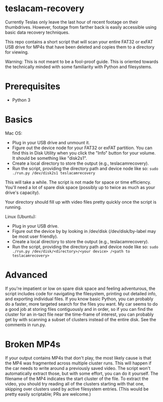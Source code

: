 # teslacam-recovery

Currently Teslas only leave the last hour of recent footage on their thumbdrives. However, footage from farther back is easily accessible using basic data recovery techniques.

This repo contains a short script that will scan your entire FAT32 or exFAT USB drive for MP4s that have been deleted and copies them to a directory for viewing.

Warning: This is not meant to be a fool-proof guide. This is oriented towards the technically minded with some familiarity with Python and filesystems.

# Prerequisites

* Python 3

# Basics

Mac OS:
* Plug in your USB drive and unmount it.
* Figure out the device node for your FAT32 or exFAT partition. You can find this in Disk Utility when you click the "Info" button for your volume. It should be something like "disk2s1".
* Create a local directory to store the output (e.g., teslacamrecovery). 
* Run the script, providing the directory path and device node like so: `sudo ./run.py /dev/disk2s1 teslacamrecovery`

This will take a while. The script is not made for space or time efficiency. You'll need a lot of spare disk space (possibly up to twice as much as your drive's capacity).

Your directory should fill up with video files pretty quickly once the script is running.

Linux (Ubuntu):
* Plug in your USB drive.
* Figure out the device by by looking in /dev/disk (/dev/disk/by-label may be most user friendly).
* Create a local directory to store the output (e.g., teslacamrecovery). 
* Run the script, providing the directory path and device node like so: `sudo ./run.py /dev/disk/<directory>/<your device> /<path to teslacamrecovery>`

# Advanced

If you're impatient or low on spare disk space and feeling adventurous, the script includes code for navigating the filesystem, printing out detailed info, and exporting individual files. If you know basic Python, you can probably do a faster, more targeted search for the files you want. My car seems to do a good job at storing files contiguously and in order, so if you can find the cluster for an in-tact file near the time-frame of interest, you can probably get by with scanning a subset of clusters instead of the entire disk. See the comments in run.py.

# Broken MP4s

If your output contains MP4s that don't play, the most likely cause is that the MP4 was fragmented across multiple cluster runs. This will happen if the car needs to write around a previously saved video. The script won't automatically extract those, but with some effort, you can do it yourself. The filename of the MP4 indicates the start cluster of the file. To extract the video, you should try reading all of the clusters starting with that one, skipping over clusters used by active filesystem entries. (This would be pretty easily scriptable; PRs are welcome.)
